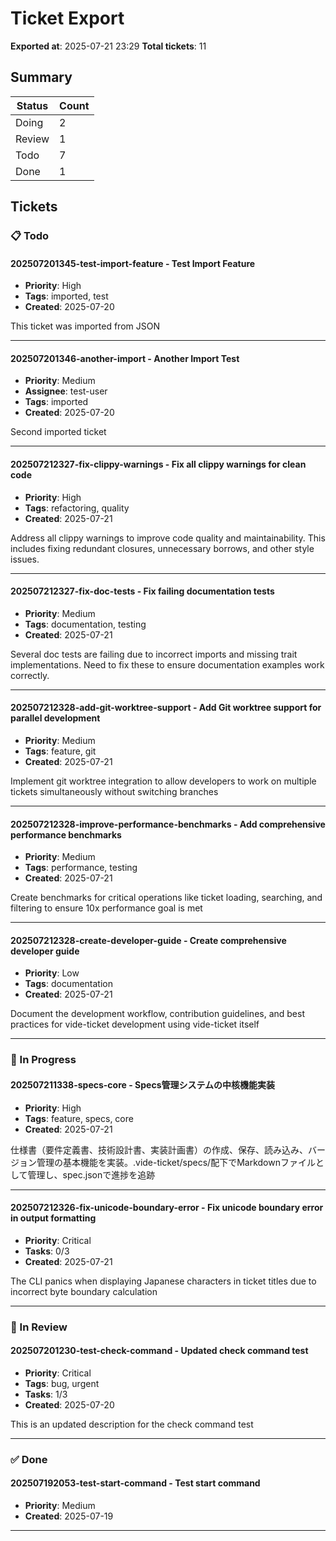 # Ticket Export

**Exported at**: 2025-07-21 23:29
**Total tickets**: 11

## Summary

| Status | Count |
|--------|-------|
| Doing | 2 |
| Review | 1 |
| Todo | 7 |
| Done | 1 |

## Tickets

### 📋 Todo

#### 202507201345-test-import-feature - Test Import Feature

- **Priority**: High
- **Tags**: imported, test
- **Created**: 2025-07-20

This ticket was imported from JSON

---

#### 202507201346-another-import - Another Import Test

- **Priority**: Medium
- **Assignee**: test-user
- **Tags**: imported
- **Created**: 2025-07-20

Second imported ticket

---

#### 202507212327-fix-clippy-warnings - Fix all clippy warnings for clean code

- **Priority**: High
- **Tags**: refactoring, quality
- **Created**: 2025-07-21

Address all clippy warnings to improve code quality and maintainability. This includes fixing redundant closures, unnecessary borrows, and other style issues.

---

#### 202507212327-fix-doc-tests - Fix failing documentation tests

- **Priority**: Medium
- **Tags**: documentation, testing
- **Created**: 2025-07-21

Several doc tests are failing due to incorrect imports and missing trait implementations. Need to fix these to ensure documentation examples work correctly.

---

#### 202507212328-add-git-worktree-support - Add Git worktree support for parallel development

- **Priority**: Medium
- **Tags**: feature, git
- **Created**: 2025-07-21

Implement git worktree integration to allow developers to work on multiple tickets simultaneously without switching branches

---

#### 202507212328-improve-performance-benchmarks - Add comprehensive performance benchmarks

- **Priority**: Medium
- **Tags**: performance, testing
- **Created**: 2025-07-21

Create benchmarks for critical operations like ticket loading, searching, and filtering to ensure 10x performance goal is met

---

#### 202507212328-create-developer-guide - Create comprehensive developer guide

- **Priority**: Low
- **Tags**: documentation
- **Created**: 2025-07-21

Document the development workflow, contribution guidelines, and best practices for vide-ticket development using vide-ticket itself

---

### 🔄 In Progress

#### 202507211338-specs-core - Specs管理システムの中核機能実装

- **Priority**: High
- **Tags**: feature, specs, core
- **Created**: 2025-07-21

仕様書（要件定義書、技術設計書、実装計画書）の作成、保存、読み込み、バージョン管理の基本機能を実装。.vide-ticket/specs/配下でMarkdownファイルとして管理し、spec.jsonで進捗を追跡

---

#### 202507212326-fix-unicode-boundary-error - Fix unicode boundary error in output formatting

- **Priority**: Critical
- **Tasks**: 0/3
- **Created**: 2025-07-21

The CLI panics when displaying Japanese characters in ticket titles due to incorrect byte boundary calculation

---

### 👀 In Review

#### 202507201230-test-check-command - Updated check command test

- **Priority**: Critical
- **Tags**: bug, urgent
- **Tasks**: 1/3
- **Created**: 2025-07-20

This is an updated description for the check command test

---

### ✅ Done

#### 202507192053-test-start-command - Test start command

- **Priority**: Medium
- **Created**: 2025-07-19

---

